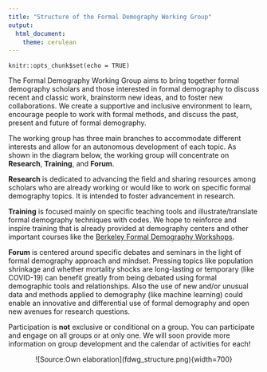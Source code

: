 ```yaml
---
title: "Structure of the Formal Demography Working Group"
output: 
  html_document:
    theme: cerulean
---
```


```{r setup, include=FALSE}
knitr::opts_chunk$set(echo = TRUE)
```



The Formal Demography Working Group aims to bring together formal demography scholars and those interested in formal demography to discuss recent and classic work, brainstorm new ideas, and to foster new collaborations. We create a supportive and inclusive environment to learn, encourage people to work with formal methods, and discuss the past, present and future of formal demography. 

The working group has three main branches to accommodate different interests and allow for an autonomous development of each topic. As shown in the diagram below, the working group will concentrate on **Research**, **Training**, and **Forum**.

**Research** is dedicated to advancing the field and sharing resources among scholars who are already working or would like to work on specific formal demography topics. It is intended to foster advancement in research.

**Training** is focused mainly on specific teaching tools and illustrate/translate formal demography techniques with codes. We hope to reinforce and inspire training that is already provided at demography centers and other important courses like the [Berkeley Formal Demography Workshops](https://populationsciences.berkeley.edu/population-center/annual-workshop-on-formal-demography/berkeley-formal-demography-workshop-2021/). 

**Forum** is centered around specific debates and seminars in the light of formal demography approach and mindset. Pressing topics like population shrinkage and whether mortality shocks are long-lasting or temporary (like COVID-19) can benefit greatly from being debated using formal demographic tools and relationships. Also the use of new and/or unusual data and methods applied to demography (like machine learning) could enable an innovative and differential use of formal demography and open new avenues for research questions.


Participation is **not** exclusive or conditional on a group. You can participate and engage on all groups or at only one. We will soon provide more information on group development and the calendar of activities for each!


<p align="center">
![Source:Own elaboration](fdwg_structure.png){width=700}
</p>


